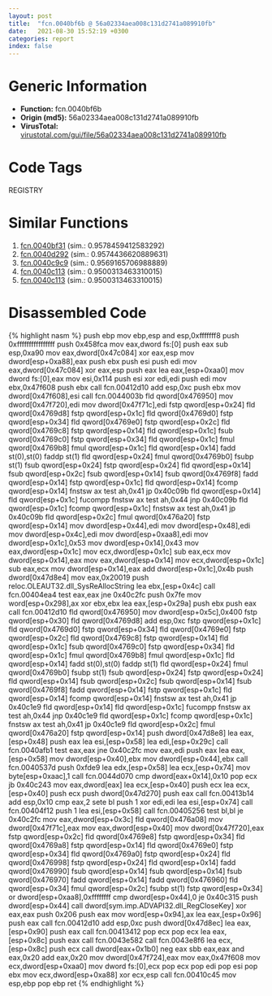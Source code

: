 ```yaml
---
layout: post
title:  "fcn.0040bf6b @ 56a02334aea008c131d2741a089910fb"
date:   2021-08-30 15:52:19 +0300
categories: report
index: false
---
```


# Generic Information
- **Function:** fcn.0040bf6b
- **Origin (md5):** 56a02334aea008c131d2741a089910fb
- **VirusTotal:** [virustotal.com/gui/file/56a02334aea008c131d2741a089910fb][virustotal_ref]

# Code Tags
<span class="tag" id="REGISTRY">REGISTRY</span>


# Similar Functions

1. [fcn.0040bf31][similar_1_ref] (sim.: 0.9578459412583292)
2. [fcn.0040d292][similar_2_ref] (sim.: 0.9574436620889631)
3. [fcn.0040c9c9][similar_3_ref] (sim.: 0.9569165706988889)
4. [fcn.0040c113][similar_4_ref] (sim.: 0.9500313463310015)
5. [fcn.0040c113][similar_5_ref] (sim.: 0.9500313463310015)


# Disassembled Code

{% highlight nasm %}
push ebp
mov ebp,esp
and esp,0xfffffff8
push 0xffffffffffffffff
push 0x458fca
mov eax,dword fs:[0]
push eax
sub esp,0xa90
mov eax,dword[0x47c084]
xor eax,esp
mov dword[esp+0xa88],eax
push ebx
push esi
push edi
mov eax,dword[0x47c084]
xor eax,esp
push eax
lea eax,[esp+0xaa0]
mov dword fs:[0],eax
mov esi,0x114
push esi
xor edi,edi
push edi
mov ebx,0x47f608
push ebx
call fcn.00412d10
add esp,0xc
push ebx
mov dword[0x47f608],esi
call fcn.0044003b
fld qword[0x476950]
mov dword[0x47f720],edi
mov dword[0x47f71c],edi
fstp qword[esp+0x24]
fld qword[0x4769d8]
fstp qword[esp+0x1c]
fld qword[0x4769d0]
fstp qword[esp+0x34]
fld qword[0x4769e0]
fstp qword[esp+0x2c]
fld qword[0x4769c8]
fstp qword[esp+0x14]
fld qword[esp+0x1c]
fsub qword[0x4769c0]
fstp qword[esp+0x34]
fld qword[esp+0x1c]
fmul qword[0x4769b8]
fmul qword[esp+0x1c]
fld qword[esp+0x14]
fadd st(0),st(0)
faddp st(1)
fld qword[esp+0x24]
fmul qword[0x4769b0]
fsubp st(1)
fsub qword[esp+0x24]
fstp qword[esp+0x24]
fld qword[esp+0x14]
fsub qword[esp+0x2c]
fsub qword[esp+0x14]
fsub qword[0x4769f8]
fadd qword[esp+0x14]
fstp qword[esp+0x1c]
fld qword[esp+0x14]
fcomp qword[esp+0x14]
fnstsw ax
test ah,0x41
jp 0x40c09b
fld qword[esp+0x14]
fld qword[esp+0x1c]
fucompp
fnstsw ax
test ah,0x44
jnp 0x40c09b
fld qword[esp+0x1c]
fcomp qword[esp+0x1c]
fnstsw ax
test ah,0x41
jp 0x40c09b
fld qword[esp+0x2c]
fmul qword[0x476a20]
fstp qword[esp+0x14]
mov dword[esp+0x44],edi
mov dword[esp+0x48],edi
mov dword[esp+0x4c],edi
mov dword[esp+0xaa8],edi
mov dword[esp+0x1c],0x53
mov dword[esp+0x14],0x43
mov eax,dword[esp+0x1c]
mov ecx,dword[esp+0x1c]
sub eax,ecx
mov dword[esp+0x14],eax
mov eax,dword[esp+0x14]
mov ecx,dword[esp+0x1c]
sub eax,ecx
mov dword[esp+0x14],eax
add dword[esp+0x1c],0x4b
push dword[0x47d8e4]
mov eax,0x20019
push reloc.OLEAUT32.dll_SysReAllocString
lea ebx,[esp+0x4c]
call fcn.00404ea4
test eax,eax
jne 0x40c2fc
push 0x7fe
mov word[esp+0x298],ax
xor ebx,ebx
lea eax,[esp+0x29a]
push ebx
push eax
call fcn.00412d10
fld qword[0x476950]
mov dword[esp+0x5c],0x400
fstp qword[esp+0x30]
fld qword[0x4769d8]
add esp,0xc
fstp qword[esp+0x1c]
fld qword[0x4769d0]
fstp qword[esp+0x34]
fld qword[0x4769e0]
fstp qword[esp+0x2c]
fld qword[0x4769c8]
fstp qword[esp+0x14]
fld qword[esp+0x1c]
fsub qword[0x4769c0]
fstp qword[esp+0x34]
fld qword[esp+0x1c]
fmul qword[0x4769b8]
fmul qword[esp+0x1c]
fld qword[esp+0x14]
fadd st(0),st(0)
faddp st(1)
fld qword[esp+0x24]
fmul qword[0x4769b0]
fsubp st(1)
fsub qword[esp+0x24]
fstp qword[esp+0x24]
fld qword[esp+0x14]
fsub qword[esp+0x2c]
fsub qword[esp+0x14]
fsub qword[0x4769f8]
fadd qword[esp+0x14]
fstp qword[esp+0x1c]
fld qword[esp+0x14]
fcomp qword[esp+0x14]
fnstsw ax
test ah,0x41
jp 0x40c1e9
fld qword[esp+0x14]
fld qword[esp+0x1c]
fucompp
fnstsw ax
test ah,0x44
jnp 0x40c1e9
fld qword[esp+0x1c]
fcomp qword[esp+0x1c]
fnstsw ax
test ah,0x41
jp 0x40c1e9
fld qword[esp+0x2c]
fmul qword[0x476a20]
fstp qword[esp+0x14]
push dword[0x47d8e8]
lea eax,[esp+0x48]
push eax
lea esi,[esp+0x58]
lea edi,[esp+0x29c]
call fcn.0040afb1
test eax,eax
jne 0x40c2fc
mov eax,edi
push eax
lea eax,[esp+0x58]
mov dword[esp+0x40],ebx
mov dword[esp+0x44],ebx
call fcn.0040537d
push 0xfde9
lea edx,[esp+0x58]
lea ecx,[esp+0x74]
mov byte[esp+0xaac],1
call fcn.0044d070
cmp dword[eax+0x14],0x10
pop ecx
jb 0x40c243
mov eax,dword[eax]
lea ecx,[esp+0x40]
push ecx
lea ecx,[esp+0x40]
push ecx
push dword[0x47d270]
push eax
call fcn.00413b14
add esp,0x10
cmp eax,2
sete bl
push 1
xor edi,edi
lea esi,[esp+0x74]
call fcn.00404f12
push 1
lea esi,[esp+0x58]
call fcn.00405256
test bl,bl
je 0x40c2fc
mov eax,dword[esp+0x3c]
fld qword[0x476a08]
mov dword[0x47f71c],eax
mov eax,dword[esp+0x40]
mov dword[0x47f720],eax
fstp qword[esp+0x2c]
fld qword[0x4769e8]
fstp qword[esp+0x34]
fld qword[0x4769a8]
fstp qword[esp+0x14]
fld qword[0x4769e0]
fstp qword[esp+0x34]
fld qword[0x4769a0]
fstp qword[esp+0x24]
fld qword[0x476998]
fstp qword[esp+0x24]
fld qword[esp+0x14]
fadd qword[0x476990]
fsub qword[esp+0x14]
fsub qword[esp+0x14]
fsub qword[0x476970]
fadd qword[esp+0x14]
fadd qword[0x476960]
fld qword[esp+0x34]
fmul qword[esp+0x2c]
fsubp st(1)
fstp qword[esp+0x34]
or dword[esp+0xaa8],0xffffffff
cmp dword[esp+0x44],0
je 0x40c315
push dword[esp+0x44]
call dword[sym.imp.ADVAPI32.dll_RegCloseKey]
xor eax,eax
push 0x206
push eax
mov word[esp+0x94],ax
lea eax,[esp+0x96]
push eax
call fcn.00412d10
add esp,0xc
push dword[0x47d8ec]
lea eax,[esp+0x90]
push eax
call fcn.00413412
pop ecx
pop ecx
lea eax,[esp+0x8c]
push eax
call fcn.0043e582
call fcn.0043e8f6
lea ecx,[esp+0x8c]
push ecx
call dword[eax+0x1b0]
neg eax
sbb eax,eax
and eax,0x20
add eax,0x20
mov dword[0x47f724],eax
mov eax,0x47f608
mov ecx,dword[esp+0xaa0]
mov dword fs:[0],ecx
pop ecx
pop edi
pop esi
pop ebx
mov ecx,dword[esp+0xa88]
xor ecx,esp
call fcn.00410c45
mov esp,ebp
pop ebp
ret
{% endhighlight %}


[similar_1_ref]: /report/fcn.0040bf31@e16f74a2849182d98050864255e902f8
[similar_2_ref]: /report/fcn.0040d292@f5b8476c36459986b226c45654aeb016
[similar_3_ref]: /report/fcn.0040c9c9@20a93604f17ee6f3c2aa7b1f7a497fcf
[similar_4_ref]: /report/fcn.0040c113@96a869ae624ddb4834a1d5a829f85469
[similar_5_ref]: /report/fcn.0040c113@505be53c36227b94e2fcc406f247f6e5
[virustotal_ref]: https://www.virustotal.com/gui/file/56a02334aea008c131d2741a089910fb